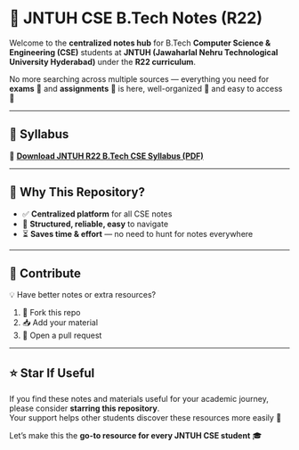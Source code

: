 # 📘 **JNTUH CSE B.Tech Notes (R22)**

Welcome to the **centralized notes hub** for B.Tech **Computer Science & Engineering (CSE)** students at **JNTUH (Jawaharlal Nehru Technological University Hyderabad)** under the **R22 curriculum**.  

No more searching across multiple sources — everything you need for **exams** 📝 and **assignments** 📂 is here, well-organized 📑 and easy to access 🚀  

---

## 📑 Syllabus  
📌 [**Download JNTUH R22 B.Tech CSE Syllabus (PDF)**](https://github.com/sathhvik/Academic-Notes-JNTUH-CSE-R22/blob/main/R22B.Tech.CSECourseStructureSyllabus.pdf)

---

## 🌟 Why This Repository?  
- ✅ **Centralized platform** for all CSE notes  
- 📂 **Structured, reliable, easy** to navigate  
- ⏳ **Saves time & effort** — no need to hunt for notes everywhere  

---

## 🤝 Contribute  
💡 Have better notes or extra resources?  
1. 🍴 Fork this repo  
2. 📥 Add your material  
3. 🔀 Open a pull request  
  
---

## ⭐ Star If Useful  
If you find these notes and materials useful for your academic journey, please consider **starring this repository**.  
Your support helps other students discover these resources more easily 🙌   

Let’s make this the **go-to resource for every JNTUH CSE student** 🎓

